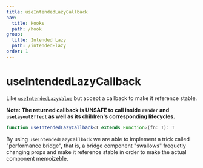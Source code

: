 ```yaml
---
title: useIntendedLazyCallback
nav:
  title: Hooks
  path: /hook
group:
  title: Intended Lazy
  path: /intended-lazy
order: 1
---
```


# useIntendedLazyCallback

Like [`useIntendedLazyValue`](./use-intended-lazy-value) but accept a callback to make it reference stable.

**Note: The returned callback is UNSAFE to call inside `render` and `useLayoutEffect` as well as its children's corresponding lifecycles.**

```typescript
function useIntendedLazyCallback<T extends Function>(fn: T): T
```

By using `useIntendedLazyCallback` we are able to implement a trick called "performance bridge", that is, a bridge component "swallows" frequetly changing props and make it reference stable in order to make the actual component memoizeble.

<code src="./demo/useIntendedLazyCallback.tsx">
